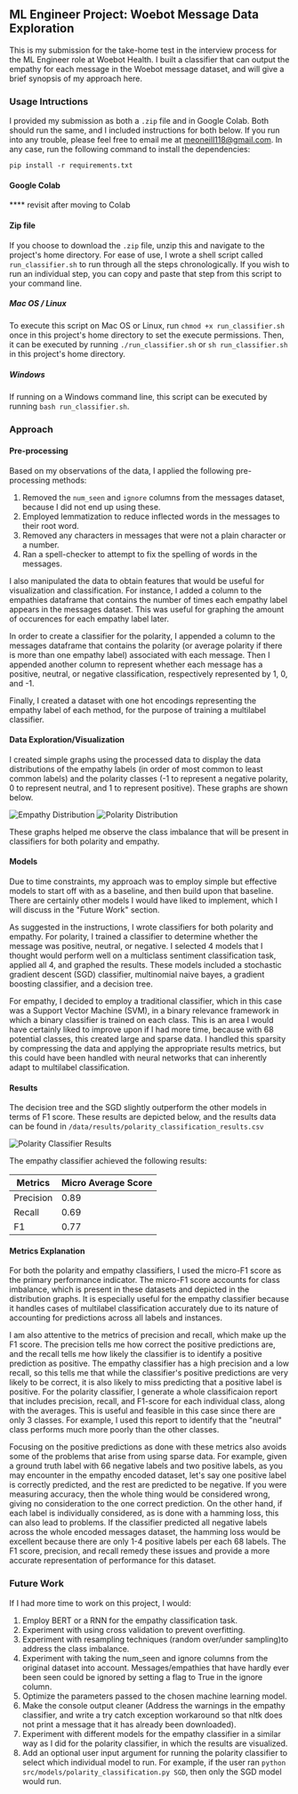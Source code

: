 ## ML Engineer Project: Woebot Message Data Exploration
This is my submission for the take-home test in the interview process for the ML Engineer role at Woebot Health. I built a classifier that can output the empathy for each message in the Woebot message dataset, and will give a brief synopsis of my approach here.

### Usage Intructions
I provided my submission as both a `.zip` file and in Google Colab. Both should run the same, and I included instructions for both below. If you run into any trouble, please feel free to email me at meoneill118@gmail.com. In any case, run the following command to install the dependencies:

`pip install -r requirements.txt`

#### Google Colab
**** revisit after moving to Colab

#### Zip file
If you choose to download the `.zip` file, unzip this and navigate to the project's home directory. For ease of use, I wrote a shell script called `run_classifier.sh` to run through all the steps chronologically. If you wish to run an individual step, you can copy and paste that step from this script to your command line.

##### Mac OS / Linux
To execute this script on Mac OS or Linux, run `chmod +x run_classifier.sh` once in this project's home directory to set the execute permissions. Then, it can be executed by running `./run_classifier.sh` or `sh run_classifier.sh` in this project's home directory.

##### Windows
If running on a Windows command line, this script can be executed by running `bash run_classifier.sh`.

### Approach

#### Pre-processing
Based on my observations of the data, I applied the following pre-processing methods:
1. Removed the `num_seen` and `ignore` columns from the messages dataset, because I did not end up using these.
2. Employed lemmatization to reduce inflected words in the messages to their root word.
3. Removed any characters in messages that were not a plain character or a number.
4. Ran a spell-checker to attempt to fix the spelling of words in the messages.

I also manipulated the data to obtain features that would be useful for visualization and classification. For instance, I added a column to the empathies dataframe that contains the number of times each empathy label appears in the messages dataset. This was useful for graphing the amount of occurences for each empathy label later. 

In order to create a classifier for the polarity, I appended a column to the messages dataframe that contains the polarity (or average polarity if there is more than one empathy label) associated with each message. Then I appended another column to represent whether each message has a positive, neutral, or negative classification, respectively represented by 1, 0, and -1.

Finally, I created a dataset with one hot encodings representing the empathy label of each method, for the purpose of training a multilabel classifier.


#### Data Exploration/Visualization
I created simple graphs using the processed data to display the data distributions of the empathy labels (in order of most common to least common labels) and the polarity classes (-1 to represent a negative polarity, 0 to represent neutral, and 1 to represent positive). These graphs are shown below.

![Empathy Distribution](figures/distributions/empathy_distribution.png)
![Polarity Distribution](figures/distributions/polarity_distribution.png)

These graphs helped me observe the class imbalance that will be present in classifiers for both polarity and empathy.

#### Models
Due to time constraints, my approach was to employ simple but effective models to start off with as a baseline, and then build upon that baseline. There are certainly other models I would have liked to implement, which I will discuss in the "Future Work" section.

As suggested in the instructions, I wrote classifiers for both polarity and empathy. For polarity, I trained a classifier to determine whether the message was positive, neutral, or negative. I selected 4 models that I thought would perform well on a multiclass sentiment classification task, applied all 4, and graphed the results. These models included a stochastic gradient descent (SGD) classifier, multinomial naive bayes, a gradient boosting classifier, and a decision tree.

For empathy, I decided to employ a traditional classifier, which in this case was a Support Vector Machine (SVM), in a binary relevance framework in which a binary classifier is trained on each class. This is an area I would have certainly liked to improve upon if I had more time, because with 68 potential classes, this created large and sparse data. I handled this sparsity by compressing the data and applying the appropriate results metrics, but this could have been handled with neural networks that can inherently adapt to multilabel classification.

#### Results
The decision tree and the SGD slightly outperform the other models in terms of F1 score. These results are depicted below, and the results data can be found in `/data/results/polarity_classification_results.csv`

![Polarity Classifier Results](figures/results/polarity_classification_results.png)

The empathy classifier achieved the following results:

| Metrics   | Micro Average Score |
|-----------|----------------------|
| Precision | 0.89                 |
| Recall    | 0.69                 |
| F1        | 0.77                 |

#### Metrics Explanation 
For both the polarity and empathy classifiers, I used the micro-F1 score as the primary performance indicator. The micro-F1 score accounts for class imbalance, which is present in these datasets and depicted in the distribution graphs. It is especially useful for the empathy classifier because it handles cases of multilabel classification accurately due to its nature of accounting for predictions across all labels and instances.

I am also attentive to the metrics of precision and recall, which make up the F1 score. The precision tells me how correct the positive predictions are, and the recall tells me how likely the classifier is to identify a positive prediction as positive. The empathy classifier has a high precision and a low recall, so this tells me that while the classifier's positive predictions are very likely to be correct, it is also likely to miss predicting that a positive label is positive. For the polarity classifier, I generate a whole classificaion report that includes precision, recall, and F1-score for each individual class, along with the averages. This is useful and feasible in this case since there are only 3 classes. For example, I used this report to identify that the "neutral" class performs much more poorly than the other classes.

Focusing on the positive predictions as done with these metrics also avoids some of the problems that arise from using sparse data. For example, given a ground truth label with 66 negative labels and two positive labels, as you may encounter in the empathy encoded dataset, let's say one positive label is correctly predicted, and the rest are predicted to be negative. If you were measuring accuracy, then the whole thing would be considered wrong, giving no consideration to the one correct prediction. On the other hand, if each label is individually considered, as is done with a hamming loss, this can also lead to problems. If the classifier predicted all negative labels across the whole encoded messages dataset, the hamming loss would be excellent because there are only 1-4 positive labels per each 68 labels. The F1 score, precision, and recall remedy these issues and provide a more accurate representation of performance for this dataset.

### Future Work

If I had more time to work on this project, I would:
1. Employ BERT or a RNN for the empathy classification task.
2. Experiment with using cross validation to prevent overfitting.
3. Experiment with resampling techniques (random over/under sampling)to address the class imbalance. 
4. Experiment with taking the num_seen and ignore columns from the original dataset into account. Messages/empathies that have hardly ever been seen could be ignored by setting a flag to True in the ignore column.
5. Optimize the parameters passed to the chosen machine learning model.
6. Make the console output cleaner (Address the warnings in the empathy classifier, and write a try catch exception workaround so that nltk does not print a message that it has already been downloaded).
7. Experiment with different models for the empathy classifier in a similar way as I did for the polarity classifier, in which the results are visualized.
8. Add an optional user input argument for running the polarity classifier to select which individual model to run. For example, if the user ran `python src/models/polarity_classification.py SGD`, then only the SGD model would run.
